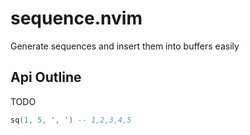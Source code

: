 # sequence.nvim

Generate sequences and insert them into buffers easily

## Api Outline

TODO

```lua
sq(1, 5, ', ') -- 1,2,3,4,5
```
